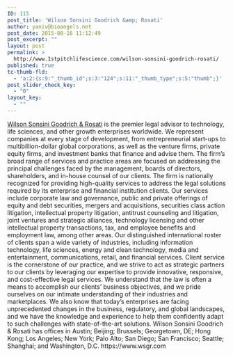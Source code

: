```yaml
---
ID: 115
post_title: 'Wilson Sonsini Goodrich &amp; Rosati'
author: yaniv@bioangels.net
post_date: 2015-08-16 11:12:49
post_excerpt: ""
layout: post
permalink: >
  http://www.1stpitchlifescience.com/wilson-sonsini-goodrich-rosati/
published: true
tc-thumb-fld:
  - 'a:2:{s:9:"_thumb_id";s:3:"124";s:11:"_thumb_type";s:5:"thumb";}'
post_slider_check_key:
  - "0"
layout_key:
  - ""
---
```

<p><a href="http://www.wsgr.com/">Wilson Sonsini Goodrich &amp; Rosati</a> is the premier legal advisor to technology, life sciences, and other growth enterprises worldwide. We represent companies at every stage of development, from entrepreneurial start-ups to multibillion-dollar global corporations, as well as the venture firms, private equity firms, and investment banks that finance and advise them. The firm’s broad range of services and practice areas are focused on addressing the principal challenges faced by the management, boards of directors, shareholders, and in-house counsel of our clients. The firm is nationally recognized for providing high-quality services to address the legal solutions required by its enterprise and financial institution clients. Our services include corporate law and governance, public and private offerings of equity and debt securities, mergers and acquisitions, securities class action litigation, intellectual property litigation, antitrust counseling and litigation, joint ventures and strategic alliances, technology licensing and other intellectual property transactions, tax, and employee benefits and employment law, among other areas. Our distinguished international roster of clients span a wide variety of industries, including information technology, life sciences, energy and clean technology, media and entertainment, communications, retail, and financial services. Client service is the cornerstone of our practice, and we strive to act as strategic partners to our clients by leveraging our expertise to provide innovative, responsive, and cost-effective legal services. We understand that the law is often a means to accomplish our clients’ business objectives, and we pride ourselves on our intimate understanding of their industries and marketplaces. We also know that today’s enterprises are facing unprecedented changes in the business, regulatory, and global landscapes, and we have the knowledge and experience to help them confidently adapt to such challenges with state-of-the-art solutions. Wilson Sonsini Goodrich &amp; Rosati has offices in Austin; Beijing; Brussels; Georgetown, DE; Hong Kong; Los Angeles; New York; Palo Alto; San Diego; San Francisco; Seattle; Shanghai; and Washington, D.C. https://www.wsgr.com</p>